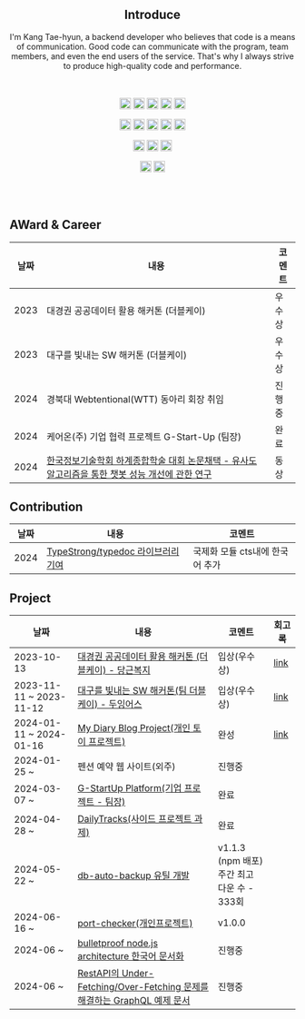 <div align="center">
  <div>

  <h2 align="center">
 Introduce
</h2>
I'm Kang Tae-hyun, a backend developer who believes that code is a means of communication. Good code can communicate with the program, team members, and even the end users of the service. That's why I always strive to produce high-quality code and performance.
<br><br><br>

<img src="https://img.shields.io/badge/typescript-%23007ACC.svg?style=for-the-badge&logo=typescript&logoColor=white" height="20"> <img src="https://img.shields.io/badge/javascript-%23323330.svg?style=for-the-badge&logo=javascript&logoColor=%23F7DF1E" height="20"> <img src="https://img.shields.io/badge/java-%23ED8B00.svg?style=for-the-badge&logo=openjdk&logoColor=white" height="20"> <img src="https://img.shields.io/badge/python-3670A0?style=for-the-badge&logo=python&logoColor=ffdd54" height="20"> <img src="https://img.shields.io/badge/node.js-6DA55F?style=for-the-badge&logo=node.js&logoColor=white" height="20"> 

<img src="https://img.shields.io/badge/express.js-%23404d59.svg?style=for-the-badge&logo=express&logoColor=%2361DAFB" height="20"> <img src="https://img.shields.io/badge/-GraphQL-E10098?style=for-the-badge&logo=graphql&logoColor=white" height="20"> <img src="https://img.shields.io/badge/nestjs-%23E0234E.svg?style=for-the-badge&logo=nestjs&logoColor=white" height="20"> <img src="https://img.shields.io/badge/spring-%236DB33F.svg?style=for-the-badge&logo=spring&logoColor=white" height="20"> <img src="https://img.shields.io/badge/-jest-%23C21325?style=for-the-badge&logo=jest&logoColor=white" height="20">

<img src="https://img.shields.io/badge/MongoDB-%234ea94b.svg?style=for-the-badge&logo=mongodb&logoColor=white" height="20"> <img src="https://img.shields.io/badge/mysql-4479A1.svg?style=for-the-badge&logo=mysql&logoColor=white" height="20"> <img src="https://img.shields.io/badge/redis-%23DD0031.svg?style=for-the-badge&logo=redis&logoColor=white" height="20">

<img src="https://img.shields.io/badge/docker-%230db7ed.svg?style=for-the-badge&logo=docker&logoColor=white" height="20"> <img src="https://img.shields.io/badge/nginx-%23009639.svg?style=for-the-badge&logo=nginx&logoColor=white" height="20">



<br><br>
<h2 align="left">
 AWard & Career

</h2>

<div align="left">
  
|날짜|내용|코멘트|
|------|---|---|
|2023| 대경권 공공데이터 활용 해커톤 (더블케이) | 우수상 |
|2023| 대구를 빛내는 SW 해커톤 (더블케이) | 우수상 |
|2024| 경북대 Webtentional(WTT) 동아리 회장 취임 |진행중|
|2024| 케어온(주) 기업 협력 프로젝트 G-Start-Up (팀장) |완료|
|2024| [한국정보기술학회 하계종합학술 대회 논문채택 - 유사도 알고리즘을 통한 챗봇 성능 개선에 관한 연구](https://github.com/KNU-K/KNU-K/files/15234497/2.pdf)|동상|
</div>

<h2 align="left">
 Contribution

</h2>

<div align="left">
  
|날짜|내용|코멘트|
|------|---|---|
|2024| [TypeStrong/typedoc 라이브러리 기여](https://github.com/TypeStrong/typedoc/pull/2602)|국제화 모듈 cts내에 한국어 추가 |
</div>

<h2 align="left">
Project
</h2>

<div align="left">
  
|날짜|내용|코멘트|회고록|
|------|---|---|---|
|2023-10-13|[대경권 공공데이터 활용 해커톤 (더블케이) - 당근복지](https://github.com/KNU-K/welfare_center_guide_SERVER) |입상(우수상)|[link](https://velog.io/@knu-kang/2023-2%ED%95%99%EA%B8%B0-%ED%95%B4%EC%BB%A4%ED%86%A4-%ED%9A%8C%EA%B3%A0%EB%A1%9D)|
|2023-11-11 ~ 2023-11-12|[대구를 빛내는 SW 해커톤(팀 더블케이) - 두잉어스](https://github.com/KNU-K/doing-us) |입상(우수상) |[link](https://velog.io/@knu-kang/2023-2%ED%95%99%EA%B8%B0-%ED%95%B4%EC%BB%A4%ED%86%A4-%ED%9A%8C%EA%B3%A0%EB%A1%9D)|
|2024-01-11 ~ 2024-01-16|[My Diary Blog Project(개인 토이 프로젝트)](https://github.com/KNU-K/my_diary_blog)  |완성|[link](https://velog.io/@knu-kang/2023-%EC%83%81%EB%B0%98%EA%B8%B0-My-Diary-Blog-%ED%86%A0%EC%9D%B4-%ED%94%84%EB%A1%9C%EC%A0%9D%ED%8A%B8-%ED%9A%8C%EA%B3%A0%EB%A1%9D)|
|2024-01-25 ~ | 펜션 예약 웹 사이트(외주) |진행중||
|2024-03-07 ~ |[G-StartUp Platform(기업 프로젝트 - 팀장)](https://github.com/care-on) |완료||
|2024-04-28 ~ |[DailyTracks(사이드 프로젝트 과제)](https://github.com/DailyTracks)|완료||
|2024-05-22 ~ |[db-auto-backup 유틸 개발](https://github.com/knu-k/db-auto-backup)|v1.1.3 (npm 배포)<br/> 주간 최고 다운 수 - 333회 ||
|2024-06-16 ~ |[port-checker(개인프로젝트)](https://github.com/KNU-K/port-checker/releases/tag/v1.0.0)|v1.0.0 ||
|2024-06 ~ |[bulletproof node.js architecture 한국어 문서화](https://github.com/KNU-K/bulletproof-node.js-project-architecture-ko)|진행중||
|2024-06 ~ |[RestAPI의 Under-Fetching/Over-Fetching 문제를 해결하는 GraphQL 예제 문서 ](https://github.com/KNU-K/graphql-ts-practica)|진행중 ||

</div>
</div>
